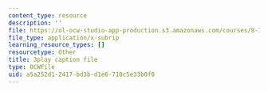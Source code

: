 ```yaml
---
content_type: resource
description: ''
file: https://ol-ocw-studio-app-production.s3.amazonaws.com/courses/8-701-introduction-to-nuclear-and-particle-physics-fall-2020/a5a252d12417bd3bd1e6710c5e33b0f0_YLrCiurZTOE.srt
file_type: application/x-subrip
learning_resource_types: []
resourcetype: Other
title: 3play caption file
type: OCWFile
uid: a5a252d1-2417-bd3b-d1e6-710c5e33b0f0
---
```

